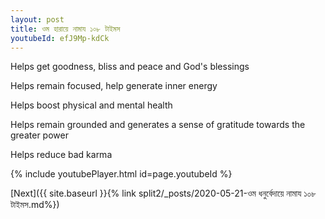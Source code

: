 ```yaml
---
layout: post
title: ওম হারায়ে নামায ১০৮ টাইমস
youtubeId: efJ9Mp-kdCk
---
```

 
 
Helps get goodness, bliss and peace and God's blessings
 
Helps remain focused, help generate inner energy 
 
Helps boost physical and mental health 
 
Helps remain grounded and generates a sense of gratitude towards the greater power 
 
Helps reduce bad karma
 
 
 
 


{% include youtubePlayer.html id=page.youtubeId %}
 
[Next]({{ site.baseurl }}{% link  split2/_posts/2020-05-21-ওম ধনুর্বেদায়ে নামায ১০৮ টাইমস.md%})
 
